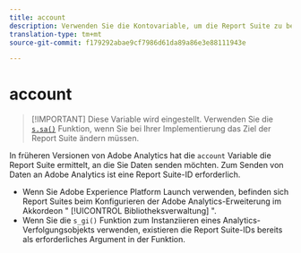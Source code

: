 ```yaml
---
title: account
description: Verwenden Sie die Kontovariable, um die Report Suite zu bestimmen, an die Daten gesendet werden.
translation-type: tm+mt
source-git-commit: f179292abae9cf7986d61da89a86e3e88111943e

---
```



# account

> [!IMPORTANT] Diese Variable wird eingestellt. Verwenden Sie die [`s.sa()`](../functions/sa-method.md) Funktion, wenn Sie bei Ihrer Implementierung das Ziel der Report Suite ändern müssen.

In früheren Versionen von Adobe Analytics hat die `account` Variable die Report Suite ermittelt, an die Sie Daten senden möchten. Zum Senden von Daten an Adobe Analytics ist eine Report Suite-ID erforderlich.

* Wenn Sie Adobe Experience Platform Launch verwenden, befinden sich Report Suites beim Konfigurieren der Adobe Analytics-Erweiterung im Akkordeon &quot; [!UICONTROL Bibliotheksverwaltung] &quot;.
* Wenn Sie die `s_gi()` Funktion zum Instanziieren eines Analytics-Verfolgungsobjekts verwenden, existieren die Report Suite-IDs bereits als erforderliches Argument in der Funktion.

